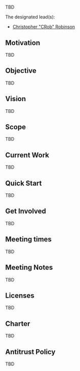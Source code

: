 # 



TBD

The designated lead(s):
- [Christopher "CRob" Robinson](https://github.com/SecurityCRob)

## Motivation

TBD

## Objective

TBD

## Vision

TBD

## Scope

TBD

## Current Work

TBD

## Quick Start

TBD

## Get Involved

TBD

## Meeting times

TBD

## Meeting Notes

TBD

## Licenses

TBD

## Charter

TBD

## Antitrust Policy

TBD